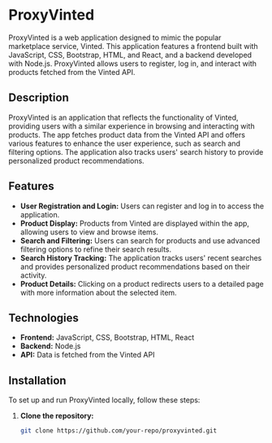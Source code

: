 # ProxyVinted

ProxyVinted is a web application designed to mimic the popular marketplace service, Vinted. This application features a frontend built with JavaScript, CSS, Bootstrap, HTML, and React, and a backend developed with Node.js. ProxyVinted allows users to register, log in, and interact with products fetched from the Vinted API.

## Description

ProxyVinted is an application that reflects the functionality of Vinted, providing users with a similar experience in browsing and interacting with products. The app fetches product data from the Vinted API and offers various features to enhance the user experience, such as search and filtering options. The application also tracks users' search history to provide personalized product recommendations.

## Features

- **User Registration and Login:** Users can register and log in to access the application.
- **Product Display:** Products from Vinted are displayed within the app, allowing users to view and browse items.
- **Search and Filtering:** Users can search for products and use advanced filtering options to refine their search results.
- **Search History Tracking:** The application tracks users' recent searches and provides personalized product recommendations based on their activity.
- **Product Details:** Clicking on a product redirects users to a detailed page with more information about the selected item.

## Technologies

- **Frontend:** JavaScript, CSS, Bootstrap, HTML, React
- **Backend:** Node.js
- **API:** Data is fetched from the Vinted API

## Installation

To set up and run ProxyVinted locally, follow these steps:

1. **Clone the repository:**
   ```bash
   git clone https://github.com/your-repo/proxyvinted.git
